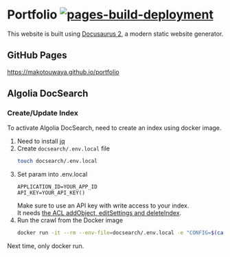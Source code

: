# Portfolio [![pages-build-deployment](https://github.com/MakotoUwaya/portfolio/actions/workflows/pages/pages-build-deployment/badge.svg?branch=gh-pages)](https://github.com/MakotoUwaya/portfolio/actions/workflows/pages/pages-build-deployment)

This website is built using [Docusaurus 2](https://docusaurus.io/), a modern static website generator.

## GitHub Pages

https://makotouwaya.github.io/portfolio

## Algolia DocSearch

### Create/Update Index

To activate Algolia DocSearch, need to create an index using docker image.

1. Need to install [jq](https://github.com/stedolan/jq/wiki/Installation)
1. Create `docsearch/.env.local` file  
    ```sh
    touch docsearch/.env.local
    ```
1. Set param into .env.local  
    ```
    APPLICATION_ID=YOUR_APP_ID
    API_KEY=YOUR_API_KEY()
    ```
    Make sure to use an API key with write access to your index.   
    It needs [the ACL addObject, editSettings and deleteIndex](https://www.algolia.com/doc/guides/security/api-keys/#acl).
1. Run the crawl from the Docker image
    ```sh
    docker run -it --rm --env-file=docsearch/.env.local -e "CONFIG=$(cat docsearch/config.json | jq -r tostring)" algolia/docsearch-scraper
    ```

Next time, only docker run.
